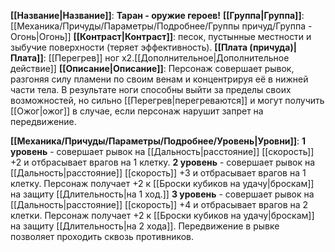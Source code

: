 **[[Название|Название]]**: **Таран - оружие героев!**
**[[Группа|Группа]]**: [[Механика/Причуды/Параметры/Подробнее/Группы причуд/Группа - Огонь|Огонь]] 
**[[Контраст|Контраст]]**: песок, пустынные местности и зыбучие поверхности (теряет эффективность).
**[[Плата (причуда)|Плата]]**: [[Перегрев]] ног х2.[[Дополнительное|Дополнительное действие]] 
**[[Описание|Описание]]**: Персонаж совершает рывок, разгоняя силу пламени по своим венам и концентрируя её в нижней части тела. В результате ноги способны выйти за пределы своих возможностей, но сильно [[Перегрев|перегреваются]] и могут получить [[Ожог|ожог]] в случае, если персонаж нарушит запрет на передвижение.

**[[Механика/Причуды/Параметры/Подробнее/Уровень|Уровни]]**:
**1 уровень** - совершает рывок на [[Дальность|расстояние]] [[скорость]] +2 и отбрасывает врагов на 1 клетку.
**2 уровень** - совершает рывок на [[Дальность|расстояние]] [[скорость]] +3 и отбрасывает врагов на 1 клетку. Персонаж получает +2 к [[Броски кубиков на удачу|броскам]] на защиту [[Длительность|на 1 ход.]]
**3 уровень** - совершает рывок на [[Дальность|расстояние]] [[скорость]] +4 и отбрасывает врагов на 2 клетки. Персонаж получает +2 к [[Броски кубиков на удачу|броскам]] на защиту [[Длительность|на 2 хода]]. Передвижение в рывке позволяет проходить сквозь противников.
